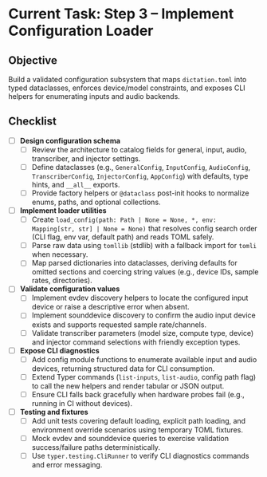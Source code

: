# Current Task: Step 3 – Implement Configuration Loader

## Objective
Build a validated configuration subsystem that maps `dictation.toml` into typed dataclasses, enforces device/model constraints, and exposes CLI helpers for enumerating inputs and audio backends.

## Checklist

- [ ] **Design configuration schema**
  - [ ] Review the architecture to catalog fields for general, input, audio, transcriber, and injector settings.
  - [ ] Define dataclasses (e.g., `GeneralConfig`, `InputConfig`, `AudioConfig`, `TranscriberConfig`, `InjectorConfig`, `AppConfig`) with defaults, type hints, and `__all__` exports.
  - [ ] Provide factory helpers or `@dataclass` post-init hooks to normalize enums, paths, and optional collections.

- [ ] **Implement loader utilities**
  - [ ] Create `load_config(path: Path | None = None, *, env: Mapping[str, str] | None = None)` that resolves config search order (CLI flag, env var, default path) and reads TOML safely.
  - [ ] Parse raw data using `tomllib` (stdlib) with a fallback import for `tomli` when necessary.
  - [ ] Map parsed dictionaries into dataclasses, deriving defaults for omitted sections and coercing string values (e.g., device IDs, sample rates, directories).

- [ ] **Validate configuration values**
  - [ ] Implement evdev discovery helpers to locate the configured input device or raise a descriptive error when absent.
  - [ ] Implement sounddevice discovery to confirm the audio input device exists and supports requested sample rate/channels.
  - [ ] Validate transcriber parameters (model size, compute type, device) and injector command selections with friendly exception types.

- [ ] **Expose CLI diagnostics**
  - [ ] Add config module functions to enumerate available input and audio devices, returning structured data for CLI consumption.
  - [ ] Extend Typer commands (`list-inputs`, `list-audio`, config path flag) to call the new helpers and render tabular or JSON output.
  - [ ] Ensure CLI falls back gracefully when hardware probes fail (e.g., running in CI without devices).

- [ ] **Testing and fixtures**
  - [ ] Add unit tests covering default loading, explicit path loading, and environment override scenarios using temporary TOML fixtures.
  - [ ] Mock evdev and sounddevice queries to exercise validation success/failure paths deterministically.
  - [ ] Use `typer.testing.CliRunner` to verify CLI diagnostics commands and error messaging.
